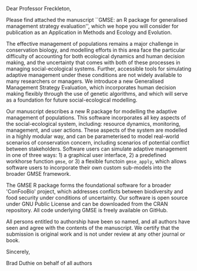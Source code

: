 Dear Professor Freckleton,

Please find attached the manuscript ``GMSE: an R package for generalised management strategy evaluation'', which we hope you will consider for publication as an Application in Methods and Ecology and Evolution. 

The effective management of populations remains a major challenge in conservation biology, and modelling efforts in this area face the particular difficulty of accounting for both ecological dynamics and human decision making, and the uncertainty that comes with both of these processes in managing social-ecological systems. Further, accessible tools for simulating adaptive management under these conditions are not widely available to many researchers or managers. We introduce a new Generalised Management Strategy Evaluation, which incorporates human decision making flexibly through the use of genetic algorithms, and which will serve as a foundation for future social-ecological modelling.

Our manuscript describes a new R package for modelling the adaptive management of populations. This software incorporates all key aspects of the social-ecological system, including: resource dynamics, monitoring, management, and user actions. These aspects of the system are modelled in a highly modular way, and can be parameterised to model real-world scenarios of conservation concern, including scenarios of potential conflict between stakeholders. Software users can simulate adaptive management in one of three ways: 1) a graphical user interface, 2) a predefined workhorse function `gmse`, or 3) a flexible functoin `gmse_apply`, which allows software users to incorporate their own custom sub-models into the broader GMSE framework.

The GMSE R package forms the foundational software for a broader 'ConFooBio' project, which addresses conflicts between biodiversity and food security under conditions of uncertainty. Our software is open source under GNU Public License and can be downloaded from the CRAN repository. All code underlying GMSE is freely available on GitHub.

All persons entitled to authorship have been so named, and all authors have seen and agree with the contents of the manuscript. We certify that the submission is original work and is not under review at any other journal or book. 

Sincerely,

Brad Duthie on behalf of all authors
